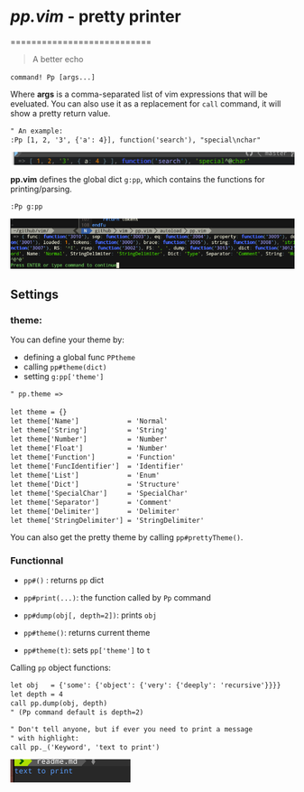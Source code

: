 # *pp.vim* - pretty printer
===========================

> A better echo

`command! Pp [args...]`

Where **args** is a comma-separated list of vim expressions that will be eveluated.
You can also use it as a replacement for `call` command, it will show a pretty
return value.

```viml
" An example:
:Pp [1, 2, '3', {'a': 4}], function('search'), "special\nchar"
```
![alt text](./pp_demo.png "")

**pp.vim** defines the global dict `g:pp`, which contains the functions for printing/parsing.

```viml
:Pp g:pp
```

![alt text](./pp_self2.png "")

## Settings

### theme:

You can define your theme by:
 * defining a global func `PPtheme`
 * calling `pp#theme(dict)`
 * setting `g:pp['theme']`

```viml
" pp.theme =>

let theme = {}
let theme['Name']            = 'Normal'
let theme['String']          = 'String'
let theme['Number']          = 'Number'
let theme['Float']           = 'Number'
let theme['Function']        = 'Function'
let theme['FuncIdentifier']  = 'Identifier'
let theme['List']            = 'Enum'
let theme['Dict']            = 'Structure'
let theme['SpecialChar']     = 'SpecialChar'
let theme['Separator']       = 'Comment'
let theme['Delimiter']       = 'Delimiter'
let theme['StringDelimiter'] = 'StringDelimiter'
```

You can also get the pretty theme by calling `pp#prettyTheme()`.

### Functionnal

- `pp#()` : returns `pp` dict

- `pp#print(...)`: the function called by `Pp` command

- `pp#dump(obj[, depth=2])`: prints `obj` 

- `pp#theme()`: returns current theme

- `pp#theme(t)`: sets `pp['theme']` to `t`

Calling `pp` object functions:
```viml
let obj   = {'some': {'object': {'very': {'deeply': 'recursive'}}}}
let depth = 4
call pp.dump(obj, depth)
" (Pp command default is depth=2)
```

```viml
" Don't tell anyone, but if ever you need to print a message 
" with highlight:
call pp._('Keyword', 'text to print')
```
![alt text](./secret.png "")

